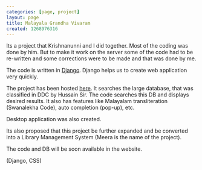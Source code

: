 ```yaml
---
categories: [page, project]
layout: page
title: Malayala Grandha Vivaram
created: 1268976316
---
```

Its a project that Krishnanunni and I did together. Most of the coding was done by him. But to make it work on the server some of the code had to be re-written and some corrections were to be made and that was done by me.

The code is written in [Django](http://www.djangoproject.com/). Django helps us to create web application very quickly.

The project has been hosted [here](http://www.malayalagrandham.com/). It searches the large database, that was classified in DDC by Hussain Sir. The code searches this DB and displays desired results. It also has features like Malayalam transliteration (Swanalekha Code), auto completion (pop-up), etc.

Desktop application was also created.

Its also proposed that this project be further expanded and be converted into a Library Management System (Meera is the name of the project).

The code and DB will be soon available in the website.

(Django, CSS)
